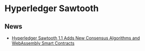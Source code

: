 # Hyperledger Sawtooth

## News

* [Hyperledger Sawtooth 1.1 Adds New Consensus Algorithms and WebAssembly Smart Contracts](https://www.infoq.com/news/2018/12/hyperledger-sawtooth-1.1)